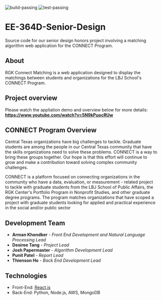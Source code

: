 ![build-passing](https://img.shields.io/badge/build-passing-brightgreen) ![test-passing](https://img.shields.io/badge/test-passing-brightgreen)

# EE-364D-Senior-Design
Source code for our senior design honors project involving a matching algorithm web application for the CONNECT Program.

## About
RGK Connect Matching is a web application designed to display the matchings between students and organizations for the LBJ School's CONNECT Program.

## Project overview
Please watch the appliation demo and overview below for more details: <br />
<b>https://www.youtube.com/watch?v=5N9kPuocRUw</b>

## CONNECT Program Overview 
Central Texas organizations have big challenges to tackle. Graduate students are among the people in our Central Texas community that have the skills organizations need to solve these problems.  CONNECT is a way to bring these groups together. Our hope is that this effort will continue to grow and make a contribution toward solving complex community challenges. 

CONNECT is a platform focused on connecting organizations in the community who have a data, evaluation, or measurement - related project to tackle with graduate students from the LBJ School of Public Affairs, the RGK Center's Portfolio Program in Nonprofit Studies, and other graduate degree programs. The program matches organizations that have scoped a project with graduate students looking for applied and practical experience in the social and/or public sector

## Development Team 

* **Arman Khondker** - *Front End Development and Natural Language Processing Lead*
* **Desiree Tang** - *Project Lead*
* **Josh Papermaster** - *Algorithm Development Lead*
* **Punit Patel** - *Report Lead*
* **Thienson Ho** - *Back End Development Lead*

## Technologies

* Front-End: [React.js](https://reactjs.org)
* Back-End: Python, Node.js, AWS, MongoDB

